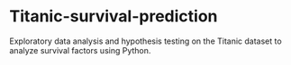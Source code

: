 # Titanic-survival-prediction
Exploratory data analysis and hypothesis testing on the Titanic dataset to analyze survival factors using Python.
